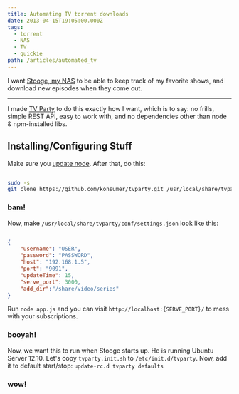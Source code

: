 ```yaml
---
title: Automating TV torrent downloads
date: 2013-04-15T19:05:00.000Z
tags:
  - torrent
  - NAS
  - TV
  - quickie
path: /articles/automated_tv
---
```


I want [Stooge, my NAS](/articles/nas/) to be able to keep track of my favorite shows, and download new episodes when they come out.

---

I made [TV Party](https://github.com/konsumer/tvparty) to do this exactly how I want, which is to say: no frills, simple REST API, easy to work with, and no dependencies other than node & npm-installed libs.

## Installing/Configuring Stuff

Make sure you [update node](http://blog.jetboystudio.com/2013/02/03/update-node.html). After that, do this:

```bash

sudo -s
git clone https://github.com/konsumer/tvparty.git /usr/local/share/tvparty && cd /usr/local/share/tvparty && npm install

```

### bam!

Now, make `/usr/local/share/tvparty/conf/settings.json` look like this:

```json

{
    "username": "USER",
    "password": "PASSWORD",
    "host": "192.168.1.5",
    "port": "9091",
    "updateTime": 15,
    "serve_port": 3000,
    "add_dir":"/share/video/series"
}

```

Run `node app.js` and you can visit `http://localhost:{SERVE_PORT}/` to mess with your subscriptions.

### booyah!

Now, we want this to run when Stooge starts up. He is running Ubuntu Server 12.10. Let's copy `tvparty.init.sh` to `/etc/init.d/tvparty`. Now, add it to default start/stop: `update-rc.d tvparty defaults`


### wow!

